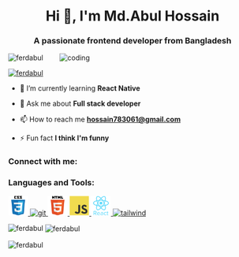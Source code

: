 <h1 align="center">Hi 👋, I'm Md.Abul Hossain</h1>
<h3 align="center">A passionate frontend developer from Bangladesh</h3>
<img align="right" alt="coding" width="400" src="https://i.pinimg.com/originals/fb/16/4c/fb164c25c9c83206fef9028a91ebfeb9.gif">

<p align="left"> <img src="https://komarev.com/ghpvc/?username=ferdabul&label=Profile%20views&color=0e75b6&style=flat" alt="ferdabul" /> </p>

<p align="left"> <a href="https://github.com/ryo-ma/github-profile-trophy"><img src="https://github-profile-trophy.vercel.app/?username=ferdabul" alt="ferdabul" /></a> </p>

- 🌱 I’m currently learning **React Native**

- 💬 Ask me about **Full stack developer**

- 📫 How to reach me **hossain783061@gmail.com**

- ⚡ Fun fact **I think I'm funny**

<h3 align="left">Connect with me:</h3>
<p align="left">
</p>

<h3 align="left">Languages and Tools:</h3>
<p align="left"> <a href="https://www.w3schools.com/css/" target="_blank" rel="noreferrer"> <img src="https://raw.githubusercontent.com/devicons/devicon/master/icons/css3/css3-original-wordmark.svg" alt="css3" width="40" height="40"/> </a> <a href="https://git-scm.com/" target="_blank" rel="noreferrer"> <img src="https://www.vectorlogo.zone/logos/git-scm/git-scm-icon.svg" alt="git" width="40" height="40"/> </a> <a href="https://www.w3.org/html/" target="_blank" rel="noreferrer"> <img src="https://raw.githubusercontent.com/devicons/devicon/master/icons/html5/html5-original-wordmark.svg" alt="html5" width="40" height="40"/> </a> <a href="https://developer.mozilla.org/en-US/docs/Web/JavaScript" target="_blank" rel="noreferrer"> <img src="https://raw.githubusercontent.com/devicons/devicon/master/icons/javascript/javascript-original.svg" alt="javascript" width="40" height="40"/> </a> <a href="https://reactjs.org/" target="_blank" rel="noreferrer"> <img src="https://raw.githubusercontent.com/devicons/devicon/master/icons/react/react-original-wordmark.svg" alt="react" width="40" height="40"/> </a> <a href="https://tailwindcss.com/" target="_blank" rel="noreferrer"> <img src="https://www.vectorlogo.zone/logos/tailwindcss/tailwindcss-icon.svg" alt="tailwind" width="40" height="40"/> </a> </p>

<p><img align="left" src="https://github-readme-stats.vercel.app/api/top-langs?username=ferdabul&show_icons=true&locale=en&layout=compact" alt="ferdabul" /></p>

<p>&nbsp;<img align="center" src="https://github-readme-stats.vercel.app/api?username=ferdabul&show_icons=true&locale=en" alt="ferdabul" /></p>

<p><img align="center" src="https://github-readme-streak-stats.herokuapp.com/?user=ferdabul&" alt="ferdabul" /></p>
